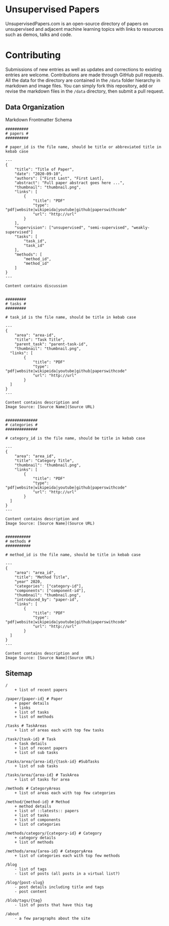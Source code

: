 # Unsupervised Papers

UnsupervisedPapers.com is an open-source directory of papers on unsupervised and adjacent machine learning topics with links to resources such as demos, talks and code.

# Contributing

Submissions of new entries as well as updates and corrections to existing entries are welcome. Contributions are made through GitHub pull requests. All the data for the directory are contained in the `/data` folder hierarchy in markdown and image files. You can simply fork this repository, add or revise the markdown files in the `/data` directory, then submit a pull request.

## Data Organization

Markdown Frontmatter Schema 
```
##########
# papers #
##########

# paper_id is the file name, should be title or abbreviated title in kebab case

---
{
	"title": "Title of Paper",
	"date": "2020-09-10",
	"authors": ["First Last", "First Last],
	"abstract": "Full paper abstract goes here ...",
	"thumbnail": "thumbnail.png",
	"links": [
		{
			"title": "PDF"
			"type": "pdf|website|wikipeida|youtube|github|paperswithcode"
			"url": "http://url"
		}
	],
	"supervision": ["unsupervised", "semi-supervised", "weakly-supervised"]
	"tasks": [
		"task_id", 
		"task_id"
	],
	"methods": [
		"method_id",
		"method_id"
	]
}
---

Content contains discussion


#########
# tasks #
#########

# task_id is the file name, should be title in kebab case

---
{
	"area": "area-id",
	"title": "Task Title",    
	"parent_task": "parent-task-id",
	"thumbnail": "thumbnail.png",
  "links": [
		{
			"title": "PDF"
			"type": "pdf|website|wikipeida|youtube|github|paperswithcode"
			"url": "http://url"
		}
  ]
}
---

Content contains description and 
Image Source: [Source Name](Source URL)


##############
# categories #
##############

# category_id is the file name, should be title in kebab case

---
{
	"area": "area_id",
	"title": "Category Title",  
	"thumbnail": "thumbnail.png",
	"links": [
		{
			"title": "PDF"
			"type": "pdf|website|wikipeida|youtube|github|paperswithcode"
			"url": "http://url"
		}
  ]
}
---

Content contains description and 
Image Source: [Source Name](Source URL)


###########
# methods #
###########

# method_id is the file name, should be title in kebab case

---
{
	"area": "area_id",
	"title": "Method Title",  
	"year" 2020,
	"categories": ["category-id"],
	"components": ["component-id"],
	"thumbnail": "thumbnail.png",
	"introduced_by": "paper-id",
	"links": [
		{
			"title": "PDF"
			"type": "pdf|website|wikipeida|youtube|github|paperswithcode"
			"url": "http://url"
		}
  ]
}
---

Content contains description and 
Image Source: [Source Name](Source URL)

```




## Sitemap

```
/
	+ list of recent papers
	
/paper/{paper-id} # Paper
	+ paper details
	+ links
	+ list of tasks
	+ list of methods

/tasks # TaskAreas
	+ list of areas each with top few tasks
	
/task/{task-id} # Task
	+ task details
	+ list of recent papers
	+ list of sub tasks
	
/tasks/area/{area-id}/{task-id} #SubTasks
	+ list of sub tasks

/tasks/area/{area-id} # TaskArea
	+ list of tasks for area

/methods # CategoryAreas
	+ list of areas each with top few categories	

/method/{method-id} # Method
	+ method details
	+ list of ::latests:: papers
	+ list of tasks
	+ list of components
	+ list of categories

/methods/category/{category-id} # Category
	+ category details
	+ list of methods

/methods/area/{area-id} # CategoryArea
	+ list of categories each with top few methods
	
/blog
	- list of tags
	- list of posts (all posts in a virtual list?)

/blog/{post-slug}
	- post details including title and tags
	- post content

/blob/tags/{tag}
	- list of posts that have this tag

/about
	- a few paragraphs about the site
```


